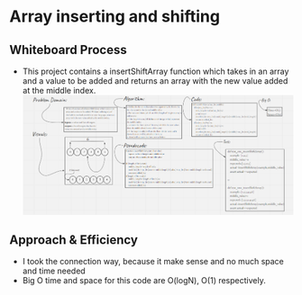 # Array inserting and shifting
## Whiteboard Process
- This project contains a insertShiftArray function which takes in an array and a value to be added and returns an array with the new value added at the middle index.
![array_insert_shift](array_insert_shift_pic.png)
## Approach & Efficiency
- I took the connection way, because it make sense and no much space and time needed
- Big O time and space for this code are O(logN), O(1) respectively.

